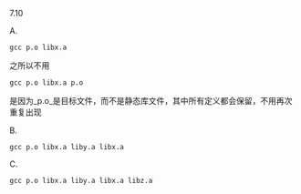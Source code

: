 7.10

A.

    gcc p.o libx.a

之所以不用

    gcc p.o libx.a p.o

是因为_p.o_是目标文件，而不是静态库文件，其中所有定义都会保留，不用再次重复出现

B.

    gcc p.o libx.a liby.a libx.a

C.

    gcc p.o libx.a liby.a libx.a libz.a 



